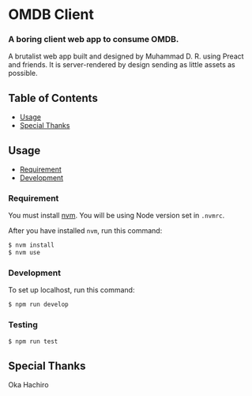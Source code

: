 # OMDB Client
### A boring client web app to consume OMDB.

A brutalist web app built and designed by Muhammad D. R. using Preact and friends. It is server-rendered by design sending as little assets as possible.

## Table of Contents
- [Usage](#usage)
- [Special Thanks](#thanks)

## Usage
- [Requirement](#requirement)
- [Development](#development)

### Requirement
You must install [nvm](https://github.com/nvm-sh/nvm). You will be using Node version set in `.nvmrc`.

After you have installed `nvm`, run this command:
```sh
$ nvm install
$ nvm use
```

### Development
To set up localhost, run this command:

```sh
$ npm run develop
```

### Testing
```sh
$ npm run test
```

## Special Thanks
Oka Hachiro